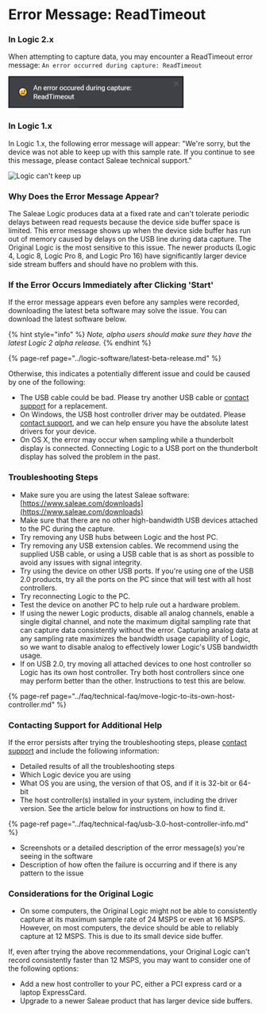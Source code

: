 # Error Message: ReadTimeout

### In Logic 2.x

When attempting to capture data, you may encounter a ReadTimeout error message: `An error occurred during capture: ReadTimeout`

![ReadTimeout Error in the Logic 2 Software](../.gitbook/assets/screen-shot-2020-08-13-at-6.43.57-pm.png)

### In Logic 1.x

In Logic 1.x, the following error message will appear: "We're sorry, but the device was not able to keep up with this sample rate. If you continue to see this message, please contact Saleae technical support."

![Logic can&apos;t keep up](https://trello-attachments.s3.amazonaws.com/55f0ad9685db3c82f0f3aeba/55f0e75a10f9f592573a8232/035ff5a3b79830f7bcd2dccca570674f/logic_cant_keep_up.png)

### Why Does the Error Message Appear?

The Saleae Logic produces data at a fixed rate and can't tolerate periodic delays between read requests because the device side buffer space is limited. This error message shows up when the device side buffer has run out of memory caused by delays on the USB line during data capture. The Original Logic is the most sensitive to this issue. The newer products \(Logic 4, Logic 8, Logic Pro 8, and Logic Pro 16\) have significantly larger device side stream buffers and should have no problem with this.

### **If the Error Occurs Immediately after Clicking 'Start'**

If the error message appears even before any samples were recorded, downloading the latest beta software may solve the issue. You can download the latest software below.

{% hint style="info" %}
_Note, alpha users should make sure they have the latest Logic 2 alpha release._
{% endhint %}

{% page-ref page="../logic-software/latest-beta-release.md" %}

Otherwise, this indicates a potentially different issue and could be caused by one of the following:

* The USB cable could be bad. Please try another USB cable or [contact support](https://contact.saleae.com/hc/en-us/requests/new) for a replacement.
* On Windows, the USB host controller driver may be outdated. Please [contact support](https://contact.saleae.com/hc/en-us/requests/new), and we can help ensure you have the absolute latest drivers for your device.
* On OS X, the error may occur when sampling while a thunderbolt display is connected. Connecting Logic to a USB port on the thunderbolt display has solved the problem in the past.

### **Troubleshooting Steps**

* Make sure you are using the latest Saleae software: [https://www.saleae.com/downloads](https://www.saleae.com/downloads)
* Make sure that there are no other high-bandwidth USB devices attached to the PC during the capture.
* Try removing any USB hubs between Logic and the host PC.
* Try removing any USB extension cables. We recommend using the supplied USB cable, or using a USB cable that is as short as possible to avoid any issues with signal integrity.
* Try using the device on other USB ports. If you're using one of the USB 2.0 products, try all the ports on the PC since that will test with all host controllers.
* Try reconnecting Logic to the PC.
* Test the device on another PC to help rule out a hardware problem.
* If using the newer Logic products, disable all analog channels, enable a single digital channel, and note the maximum digital sampling rate that can capture data consistently without the error. Capturing analog data at any sampling rate maximizes the bandwidth usage capability of Logic, so we want to disable analog to effectively lower Logic's USB bandwidth usage.
* If on USB 2.0, try moving all attached devices to one host controller so Logic has its own host controller. Try both host controllers since one may perform better than the other. Instructions to test this are below.

{% page-ref page="../faq/technical-faq/move-logic-to-its-own-host-controller.md" %}

### **Contacting Support for Additional Help**

If the error persists after trying the troubleshooting steps, please [contact support](https://contact.saleae.com/hc/en-us/requests/new) and include the following information:

* Detailed results of all the troubleshooting steps
* Which Logic device you are using
* What OS you are using, the version of that OS, and if it is 32-bit or 64-bit
* The host controller\(s\) installed in your system, including the driver version. See the article below for instructions on how to find it.

{% page-ref page="../faq/technical-faq/usb-3.0-host-controller-info.md" %}

* Screenshots or a detailed description of the error message\(s\) you're seeing in the software
* Description of how often the failure is occurring and if there is any pattern to the issue

### **Considerations for the Original Logic**

* On some computers, the Original Logic might not be able to consistently capture at its maximum sample rate of 24 MSPS or even at 16 MSPS. However, on most computers, the device should be able to reliably capture at 12 MSPS. This is due to its small device side buffer.

If, even after trying the above recommendations, your Original Logic can't record consistently faster than 12 MSPS, you may want to consider one of the following options:

* Add a new host controller to your PC, either a PCI express card or a laptop ExpressCard.
* Upgrade to a newer Saleae product that has larger device side buffers.



